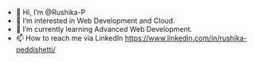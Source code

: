 - 👋 Hi, I’m @Rushika-P
- 👀 I’m interested in Web Development and Cloud.
- 🌱 I’m currently learning Advanced Web Development.
- 📫 How to reach me via LinkedIn https://www.linkedin.com/in/rushika-peddishetti/

<!---
Rushika-P/Rushika-P is a ✨ special ✨ repository because its `README.md` (this file) appears on your GitHub profile.
You can click the Preview link to take a look at your changes.
--->
